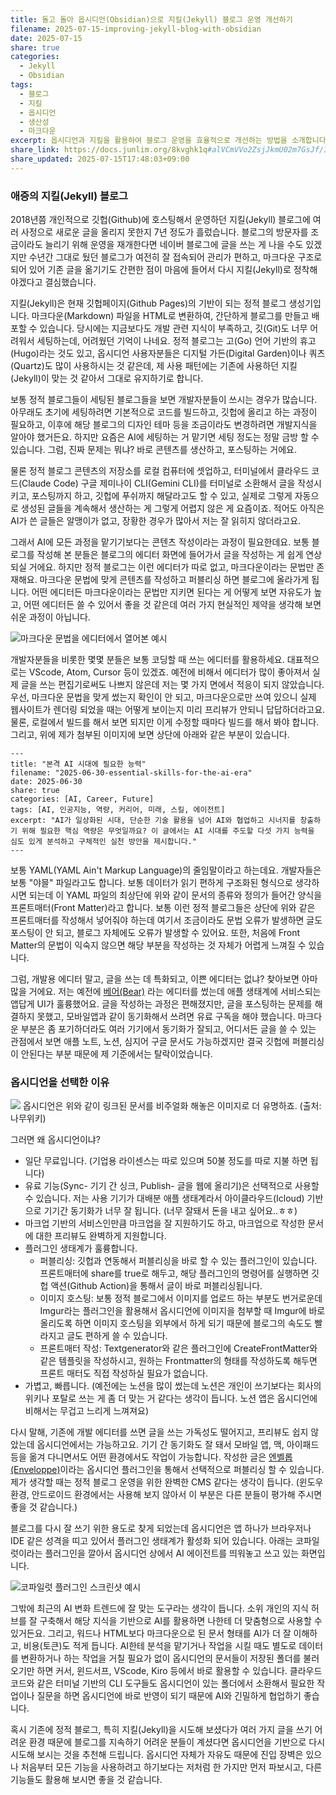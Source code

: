 ```yaml
---
title: 돌고 돌아 옵시디언(Obsidian)으로 지킬(Jekyll) 블로그 운영 개선하기
filename: 2025-07-15-improving-jekyll-blog-with-obsidian
date: 2025-07-15
share: true
categories:
  - Jekyll
  - Obsidian
tags:
  - 블로그
  - 지킬
  - 옵시디언
  - 생산성
  - 마크다운
excerpt: 옵시디언과 지킬을 활용하여 블로그 운영을 효율적으로 개선하는 방법을 소개합니다.
share_link: https://docs.junlim.org/8kvghk1q#alVCmVVo2ZsjJkmU02m7GsJf/I6e8Iu753gIwuD5+IM
share_updated: 2025-07-15T17:48:03+09:00
---
```


### 애증의 지킬(Jekyll) 블로그
2018년쯤 개인적으로 깃헙(Github)에 호스팅해서 운영하던 지킬(Jekyll) 블로그에 여러 사정으로 새로운 글을 올리지 못한지 7년 정도가 흘렀습니다. 블로그의 방문자를 조금이라도 늘리기 위해 운영을 재개한다면 네이버 블로그에 글을 쓰는 게 나을 수도 있겠지만 수년간 그대로 뒀던 블로그가 여전히 잘 접속되어 관리가 편하고, 마크다운 구조로 되어 있어 기존 글을 옮기기도 간편한 점이 마음에 들어서 다시 지킬(Jekyll)로 정착해야겠다고 결심했습니다.

지킬(Jekyll)은 현재  깃헙페이지(Github Pages)의 기반이 되는 정적 블로그 생성기입니다. 마크다운(Markdown) 파일을 HTML로 변환하여, 간단하게 블로그를 만들고 배포할 수 있습니다. 당시에는 지금보다도 개발 관련 지식이 부족하고, 깃(Git)도 너무 어려워서 세팅하는데, 어려웠던 기억이 나네요. 정적 블로그는 고(Go) 언어 기반의 휴고(Hugo)라는 것도 있고, 옵시디언 사용자분들은 디지털 가든(Digital Garden)이나 쿼츠(Quartz)도 많이 사용하시는 것 같은데, 제 사용 패턴에는 기존에 사용하던 지킬(Jekyll)이 맞는 것 같아서 그대로 유지하기로 합니다.

보통 정적 블로그들이 세팅된 블로그들을 보면 개발자분들이 쓰시는 경우가 많습니다. 아무래도 초기에 세팅하려면 기본적으로 코드를 빌드하고, 깃헙에 올리고 하는 과정이 필요하고, 이후에 해당 블로그의 디자인 테마 등을 조금이라도 변경하려면 개발지식을 알아야 했거든요. 하지만 요즘은 AI에 세팅하는 거 맡기면 세팅 정도는 정말 금방 할 수 있습니다. 그럼, 진짜 문제는 뭐냐? 바로 콘텐츠를 생산하고, 포스팅하는 거에요.

물론 정적 블로그 콘텐츠의 저장소를 로컬 컴퓨터에 셋업하고, 터미널에서 클라우드 코드(Claude Code) 구글 제미나이 CLI(Gemini CLI)를 터미널로 소환해서 글을 작성시키고, 포스팅까지 하고, 깃헙에 푸쉬까지 해달라고도 할 수 있고, 실제로 그렇게 자동으로 생성된 글들을 계속해서 생산하는 게 그렇게 어렵지 않은 게 요즘이죠. 적어도 아직은 AI가 쓴 글들은 알맹이가 없고, 장황한 경우가 많아서 저는 잘 읽히지 않더라고요. 

그래서 AI에 모든 과정을 맡기기보다는 콘텐츠 작성이라는 과정이 필요한데요. 보통 블로그를 작성해 본 분들은 블로그의 에디터 화면에 들어가서 글을 작성하는 게 쉽게 연상되실 거에요. 하지만 정적 블로그는 이런 에디터가 따로 없고, 마크다운이라는 문법만 존재해요. 마크다운 문법에 맞게 콘텐츠를 작성하고 퍼블리싱 하면 블로그에 올라가게 됩니다. 어떤 에디터든 마크다운이라는 문법만 지키면 된다는 게 어떻게 보면 자유도가 높고, 어떤 에디터든 쓸 수 있어서 좋을 것 같은데 여러 가지 현실적인 제약을 생각해 보면 쉬운 과정이 아닙니다.

![마크다운 문법을 에디터에서 열어본 예시](https://i.imgur.com/85dbVMk.png)

개발자분들을 비롯한 몇몇 분들은 보통 코딩할 때 쓰는 에디터를 활용하세요. 대표적으로는 VScode, Atom, Cursor 등이 있겠죠. 예전에 비해서 에디터가 많이 좋아져서 실제 글을 쓰는 편집기로써도 나쁘지 않은데 저는 몇 가지 면에서 적응이 되지 않았습니다. 우선, 마크다운 문법을 맞게 썼는지 확인이 안 되고, 마크다운으로만 쓰여 있으니 실제 웹사이트가 렌더링 되었을 때는 어떻게 보이는지 미리 프리뷰가 안되니 답답하더라고요. 물론, 로컬에서 빌드를 해서 보면 되지만 이게 수정할 때마다 빌드를 해서 봐야 합니다. 그리고, 위에 제가 첨부된 이미지에 보면 상단에 아래와 같은 부분이 있습니다.

```
---
title: "본격 AI 시대에 필요한 능력"
filename: "2025-06-30-essential-skills-for-the-ai-era"
date: 2025-06-30
share: true
categories: [AI, Career, Future]
tags: [AI, 인공지능, 역량, 커리어, 미래, 스킬, 에이전트]
excerpt: "AI가 일상화된 시대, 단순한 기술 활용을 넘어 AI와 협업하고 시너지를 창출하기 위해 필요한 핵심 역량은 무엇일까요? 이 글에서는 AI 시대를 주도할 다섯 가지 능력을 심도 있게 분석하고 구체적인 실천 방안을 제시합니다."
---
```

보통 YAML(YAML Ain't Markup Language)의 줄임말이라고 하는데요. 개발자들은 보통 "야믈" 파일라고도 합니다. 보통 데이터가 읽기 편하게 구조화된 형식으로 생각하시면 되는데 이 YAML 파일의 최상단에 위와 같이 문서의 종류와 정의가 들어간 양식을 프론트매터(Front Matter)라고 합니다. 보통 이런 정적 블로그들은 상단에 위와 같은 프론트매터를 작성해서 넣어줘야 하는데 여기서 조금이라도 문법 오류가 발생하면 글도 포스팅이 안 되고, 블로그 자체에도 오류가 발생할 수 있어요. 또한, 처음에 Front Matter의 문법이 익숙지 않으면 해당 부분을 작성하는 것 자체가 어렵게 느껴질 수 있습니다. 

그럼, 개발용 에디터 말고, 글을 쓰는 데 특화되고, 이쁜 에디터는 없냐? 찾아보면 아마 많을 거에요. 저는 예전에 [베어(Bear)](https://bear.app/) 라는 에디터를 썼는데 애플 생태계에 서비스되는 앱답게 UI가 훌륭했어요. 글을 작성하는 과정은 편해졌지만, 글을 포스팅하는 문제를 해결하지 못했고, 모바일앱과 같이 동기화해서 쓰려면 유료 구독을 해야 했습니다. 마크다운 부분은 좀 포기하더라도 여러 기기에서 동기화가 잘되고, 어디서든 글을 쓸 수 있는 관점에서 보면 애플 노트, 노션, 심지어 구글 문서도 가능하겠지만 결국 깃헙에 퍼블리싱이 안된다는 부분 때문에 제 기준에서는 탈락이었습니다.


### 옵시디언을 선택한 이유

![](https://i.imgur.com/jZjB4SS.png)
옵시디언은 위와 같이 링크된 문서를 비주얼화 해놓은 이미지로 더 유명하죠. (출처: 나무위키)


그러면 왜 옵시디언이냐? 
- 일단 무료입니다. (기업용 라이센스는 따로 있으며 50불 정도를 따로 지불 하면 됩니다)
- 유료 기능(Sync- 기기 간 싱크, Publish- 글을 웹에 올리기)은 선택적으로 사용할 수 있습니다. 저는 사용 기기가 대배분 애플 생태계라서 아이클라우드(Icloud) 기반으로 기기간 동기화가 너무 잘 됩니다. (너무 잘돼서 돈을 내고 싶어요..ㅎㅎ)
- 마크업 기반의 서비스인만큼 마크업을 잘 지원하기도 하고, 마크업으로 작성한 문서에 대한 프리뷰도 완벽하게 지원합니다.
- 플러그인 생태계가 훌륭합니다.
	- 퍼블리싱: 깃헙과 연동해서 퍼블리싱을 바로 할 수 있는 플러그인이 있습니다. 프론트매터에 share를 true로 해두고, 해당 플러그인의 명령어를 실행하면 깃헙 액션(Github Action)을 통해서 글이 바로 퍼블리싱됩니다. 
	- 이미지 호스팅: 보통 정적 블로그에서 이미지를 업로드 하는 부분도 번거로운데 Imgur라는 플러그인을 활용해서 옵시디언에 이미지을 첨부할 때 Imgur에 바로 올리도록 하면 이미지 호스팅을 외부에서 하게 되기 때문에 블로그의 속도도 빨라지고 글도 편하게 쓸 수 있습니다. 
	- 프론트매터 작성: Textgenerator와 같은 플러그인에 CreateFrontMatter와 같은 템플릿을 작성하시고, 원하는 Frontmatter의 형태를 작성하도록 해두면 프론트 매터도 직접 작성하실 필요가 없습니다.
- 가볍고, 빠릅니다. (예전에는 노션을 많이 썼는데 노션은 개인이 쓰기보다는 회사의 위키나 포탈로 쓰는 게 좀 더 맞는 거 같다는 생각이 듭니다. 노션 앱은 옵시디언에 비해서는 무겁고 느리게 느껴져요)

다시 말해, 기존에 개발 에디터를 쓰면 글을 쓰는 가독성도 떨어지고, 프리뷰도 쉽지 않았는데 옵시디언에서는 가능하고요. 기기 간 동기화도 잘 돼서 모바일 앱, 맥, 아이패드 등을 옮겨 다니면서도 어떤 환경에서도 작업이 가능합니다. 작성한 글은 [엔벨롭(Enveloppe)](https://github.com/Enveloppe/obsidian-enveloppe)이라는 옵시디언 플러그인을 통해서 선택적으로 퍼블리싱 할 수 있습니다. 제가 생각할 때는 정적 블로그 운영을 위한 완벽한 CMS 같다는 생각이 듭니다. (윈도우 환경, 안드로이드 환경에서는 사용해 보지 않아서 이 부분은 다른 분들이 평가해 주시면 좋을 것 같습니다.)

블로그를 다시 잘 쓰기 위한 용도로 찾게 되었는데 옵시디언은 앱 하나가 브라우저나 IDE 같은 성격을 띠고 있어서 플러그인 생태계가 활성화 되어 있습니다. 아래는 코파일럿이라는 플러그인을 깔아서 옵시디언 상에서 AI 에이전트를 띄워놓고 쓰고 있는 화면입니다.

![코파일럿 플러그인 스크린샷 예시](https://i.imgur.com/PC0811y.png)

그밖에 최근의 AI 변화 트렌드에 잘 맞는 도구라는 생각이 듭니다. 소위 개인의 지식 허브를 잘 구축해서 해당 지식을 기반으로 AI를 활용하면 나한테 더 맞춤형으로 사용할 수 있거든요. 그리고, 워드나 HTML보다 마크다운으로 된 문서 형태를 AI가 더 잘 이해하고, 비용(토큰)도 적게 듭니다. AI한테 분석을 맡기거나 작업을 시킬 때도 별도로 데이터를 변환하거나 하는 작업을 거칠 필요가 없이 옵시디언의 문서들이 저장된 폴더를 불러오기만 하면 커서, 윈드서프, VScode, Kiro 등에서 바로 활용할 수 있습니다. 클라우드 코드와 같은 터미널 기반의 CLI 도구들도 옵시디언이 있는 폴더에서 소환해서 필요한 작업이나 질문을 하면 옵시디언에 바로 반영이 되기 때문에 AI와 긴밀하게 협업하기 좋습니다.

혹시 기존에 정적 블로그, 특히 지킬(Jekyll)을 시도해 보셨다가 여러 가지 글을 쓰기 어려운 환경 때문에 블로그를 지속하기 어려운 분들이 계셨다면 옵시디언을 기반으로 다시 시도해 보시는 것을 추천해 드립니다. 옵시디언 자체가 자유도 때문에 진입 장벽은 있으나 처음부터 모든 기능을 사용하려고 하기보다는 저처럼 한 가지만 먼저 파보시고, 다른 기능들도 활용해 보시면 좋을 것 같습니다.